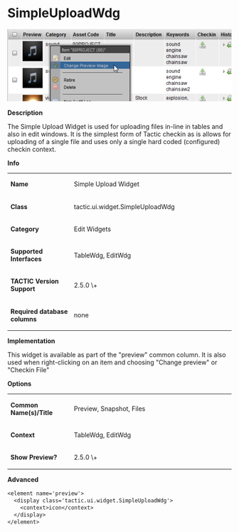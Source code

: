# SimpleUploadWdg

![image](media/simple-checkin_menu.png)

**Description**

The Simple Upload Widget is used for uploading files in-line in tables
and also in edit windows. It is the simplest form of Tactic checkin as
is allows for uploading of a single file and uses only a single hard
coded (configured) checkin context.

**Info**

<table>
<colgroup>
<col width="28%" />
<col width="71%" />
</colgroup>
<tbody>
<tr class="odd">
<td><p><strong>Name</strong></p></td>
<td><p>Simple Upload Widget</p></td>
</tr>
<tr class="even">
<td><p><strong>Class</strong></p></td>
<td><p>tactic.ui.widget.SimpleUploadWdg</p></td>
</tr>
<tr class="odd">
<td><p><strong>Category</strong></p></td>
<td><p>Edit Widgets</p></td>
</tr>
<tr class="even">
<td><p><strong>Supported Interfaces</strong></p></td>
<td><p>TableWdg, EditWdg</p></td>
</tr>
<tr class="odd">
<td><p><strong>TACTIC Version Support</strong></p></td>
<td><p>2.5.0 \+</p></td>
</tr>
<tr class="even">
<td><p><strong>Required database columns</strong></p></td>
<td><p>none</p></td>
</tr>
</tbody>
</table>

**Implementation**

This widget is available as part of the "preview" common column. It is
also used when right-clicking on an item and choosing "Change preview"
or "Checkin File"

**Options**

<table>
<colgroup>
<col width="28%" />
<col width="71%" />
</colgroup>
<tbody>
<tr class="odd">
<td><p><strong>Common Name(s)/Title</strong></p></td>
<td><p>Preview, Snapshot, Files</p></td>
</tr>
<tr class="even">
<td><p><strong>Context</strong></p></td>
<td><p>TableWdg, EditWdg</p></td>
</tr>
<tr class="odd">
<td><p><strong>Show Preview?</strong></p></td>
<td><p>2.5.0 \+</p></td>
</tr>
</tbody>
</table>

**Advanced**

    <element name='preview'>
      <display class='tactic.ui.widget.SimpleUploadWdg'>
        <context>icon</context>
      </display>
    </element>
